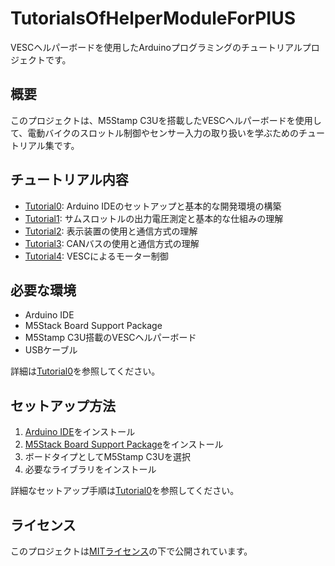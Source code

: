# TutorialsOfHelperModuleForPIUS

VESCヘルパーボードを使用したArduinoプログラミングのチュートリアルプロジェクトです。

## 概要

このプロジェクトは、M5Stamp C3Uを搭載したVESCヘルパーボードを使用して、電動バイクのスロットル制御やセンサー入力の取り扱いを学ぶためのチュートリアル集です。

## チュートリアル内容

- [Tutorial0](Tutorial0.md): Arduino IDEのセットアップと基本的な開発環境の構築
- [Tutorial1](Tutorial1.md): サムスロットルの出力電圧測定と基本的な仕組みの理解
- [Tutorial2](Tutorial2.md): 表示装置の使用と通信方式の理解
- [Tutorial3](Tutorial3.md): CANバスの使用と通信方式の理解
- [Tutorial4](Tutorial4.md): VESCによるモーター制御

## 必要な環境

- Arduino IDE
- M5Stack Board Support Package
- M5Stamp C3U搭載のVESCヘルパーボード
- USBケーブル

詳細は[Tutorial0](Tutorial0.md)を参照してください。

## セットアップ方法

1. [Arduino IDE](https://support.arduino.cc/hc/en-us/articles/360019833020-Download-and-install-Arduino-IDE)をインストール
2. [M5Stack Board Support Package](https://docs.m5stack.com/ja/arduino/arduino_ide)をインストール
3. ボードタイプとしてM5Stamp C3Uを選択
4. 必要なライブラリをインストール

詳細なセットアップ手順は[Tutorial0](Tutorial0.md)を参照してください。

## ライセンス

このプロジェクトは[MITライセンス](LICENSE)の下で公開されています。
